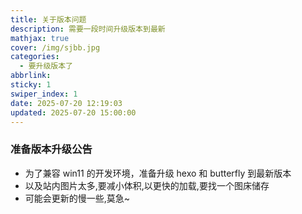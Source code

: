 ```yaml
---
title: 关于版本问题
description: 需要一段时间升级版本到最新
mathjax: true
cover: /img/sjbb.jpg
categories:
  - 要升级版本了
abbrlink:
sticky: 1
swiper_index: 1
date: 2025-07-20 12:19:03
updated: 2025-07-20 15:00:00
---
```


### 准备版本升级公告

- 为了兼容 win11 的开发环境，准备升级 hexo 和 butterfly 到最新版本
- 以及站内图片太多,要减小体积,以更快的加载,要找一个图床储存
- 可能会更新的慢一些,莫急~

